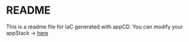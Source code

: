 # README
This is a readme file for IaC generated with appCD.
You can modify your appStack -> [here](http://cloud.stackgen.com/appstacks/990933ff-f956-4cb4-ad26-88929940fa16)
